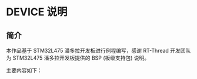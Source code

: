 <!--
 * @Description: 
 * @version: 
 * @Author: Adol
 * @Date: 2020-01-23 16:23:07
 * @LastEditTime : 2020-01-23 16:40:54
 -->
# DEVICE 说明

## 简介

本作品基于 STM32L475 潘多拉开发板进行例程编写，感谢 RT-Thread 开发团队为 STM32L475 潘多拉开发板提供的 BSP (板级支持包) 说明。

主要内容如下：

